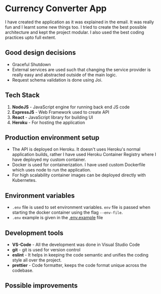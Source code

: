 # Currency Converter App

I have created the application as it was explained in the email. It was really fun and I learnt some new things too.
I tried to create the best possible architecture and kept the project modular. I also used the best coding practices upto full extent.

## Good design decisions

-   Graceful Shutdown
-   External services are used such that changing the service provider is really easy and abstracted outside of the main logic.
-   Request schema validation is done using Joi.

## Tech Stack

1. **NodeJS** - JavaScript engine for running back end JS code
1. **ExpressJS** - Web Framework used to create API
1. **React** - JavaScript library for building UI
1. **Heroku** - For hosting the application

## Production environment setup

-   The API is deployed on Heroku. It doesn't uses Heroku's normal application builds, rather I have used Heroku Container Registry where I have deployed my custom container.
-   Docker is used for containerization. I have used custom Dockerfile which uses node to run the application.
-   For high scalability container images can be deployed directly with Kubernetes.

## Environment variables

-   `.env` file is used to set environment variables. `env` file is passed when starting the docker container using the flag `--env-file`.
-   `.env` example is given in the [.env.example](./.env.example) file

## Development tools

-   **VS-Code** - All the development was done in Visual Studio Code
-   **git** - git is used for version control
-   **eslint** - It helps in keeping the code semantic and unifies the coding style all over the project.
-   **prettier** - Code formatter, keeps the code format unique across the codebase.

## Possible improvements

